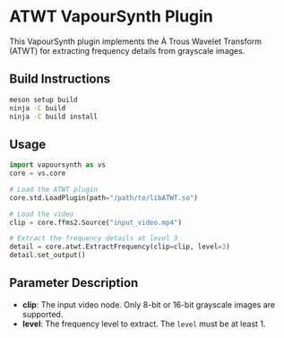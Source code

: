 # ATWT VapourSynth Plugin

This VapourSynth plugin implements the À Trous Wavelet Transform (ATWT) for extracting frequency details from grayscale images.

## Build Instructions

```bash
meson setup build
ninja -C build
ninja -C build install
```

## Usage

```python
import vapoursynth as vs
core = vs.core

# Load the ATWT plugin
core.std.LoadPlugin(path="/path/to/libATWT.so")

# Load the video
clip = core.ffms2.Source("input_video.mp4")

# Extract the frequency details at level 3
detail = core.atwt.ExtractFrequency(clip=clip, level=3)
detail.set_output()
```

## Parameter Description

- **clip**: The input video node. Only 8-bit or 16-bit grayscale images are supported.
- **level**: The frequency level to extract. The `level` must be at least 1.
